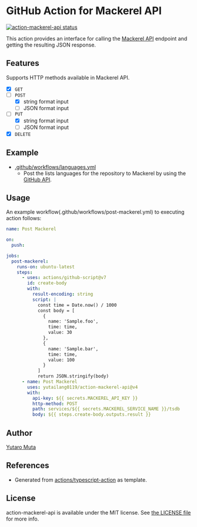 # GitHub Action for Mackerel API

<a href="https://github.com/yutailang0119/action-mackerel-api/actions"><img alt="action-mackerel-api status" src="https://github.com/yutailang0119/action-mackerel-api/workflows/build-test/badge.svg"></a>

This action provides an interface for calling the
[Mackerel API](https://mackerel.io/api-docs/) endpoint and getting the resulting
JSON response.

## Features

Supports HTTP methods available in Mackerel API.

- [x] `GET`
- [ ] `POST`
  - [x] string format input
  - [ ] JSON format input
- [ ] `PUT`
  - [x] string format input
  - [ ] JSON format input
- [x] `DELETE`

## Example

- [.github/workflows/languages.yml](.github/workflows/languages.yml)
  - Post the lists languages for the repository ​​to Mackerel by using the
    [GitHub API](https://developer.github.com/v3/repos/#list-repository-languages).

## Usage

An example workflow(.github/workflows/post-mackerel.yml) to executing action
follows:

```yml
name: Post Mackerel

on:
  push:

jobs:
  post-mackerel:
    runs-on: ubuntu-latest
    steps:
      - uses: actions/github-script@v7
        id: create-body
        with:
          result-encoding: string
          script: |
            const time = Date.now() / 1000
            const body = [
              {
                name: 'Sample.foo',
                time: time,
                value: 30
              },
              {
                name: 'Sample.bar',
                time: time,
                value: 100
              }
            ]
            return JSON.stringify(body)
      - name: Post Mackerel
        uses: yutailang0119/action-mackerel-api@v4
        with:
          api-key: ${{ secrets.MACKEREL_API_KEY }}
          http-method: POST
          path: services/${{ secrets.MACKEREL_SERVICE_NAME }}/tsdb
          body: ${{ steps.create-body.outputs.result }}
```

## Author

[Yutaro Muta](https://github.com/yutailang0119)

## References

- Generated from
  [actions/typescript-action](https://github.com/actions/typescript-action) as
  template.

## License

action-mackerel-api is available under the MIT license. See
[the LICENSE file](./LICENSE) for more info.
